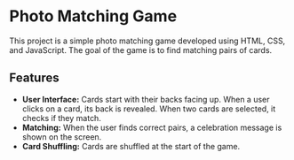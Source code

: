 # Photo Matching Game

This project is a simple photo matching game developed using HTML, CSS, and JavaScript. The goal of the game is to find matching pairs of cards.

## Features

- **User Interface:** Cards start with their backs facing up. When a user clicks on a card, its back is revealed. When two cards are selected, it checks if they match.
- **Matching:** When the user finds correct pairs, a celebration message is shown on the screen.
- **Card Shuffling:** Cards are shuffled at the start of the game.
